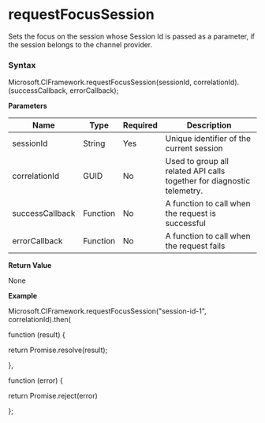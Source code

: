 # requestFocusSession

Sets the focus on the session whose Session Id is passed as a parameter, if the session belongs to the channel provider.

### Syntax

Microsoft.CIFramework.requestFocusSession(sessionId, correlationId).(successCallback, errorCallback);

**Parameters**

| **Name**        | **Type** | **Required** | **Description**                                                        |
|-----------------|----------|--------------|------------------------------------------------------------------------|
| sessionId       | String   | Yes          | Unique identifier of the current session                               |
| correlationId   | GUID     | No           | Used to group all related API calls together for diagnostic telemetry. |
| successCallback | Function | No           | A function to call when the request is successful                      |
| errorCallback   | Function | No           | A function to call when the request fails                              |

**Return Value**

None

**Example**

Microsoft.CIFramework.requestFocusSession("session-id-1", correlationId).then(

function (result) {

return Promise.resolve(result);

},

function (error) {

return Promise.reject(error)

};


